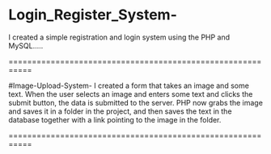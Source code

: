 # Login_Register_System-
 I created a simple registration and login system using the PHP and MySQL.....

===========================================================

#Image-Upload-System-
I created a form that takes an image and some text. When the user selects an image and enters some text and clicks the submit button, the data is submitted to the server. PHP now grabs the image and saves it in a folder in the project, and then saves the text in the database together with a link pointing to the image in the folder.

===========================================================
